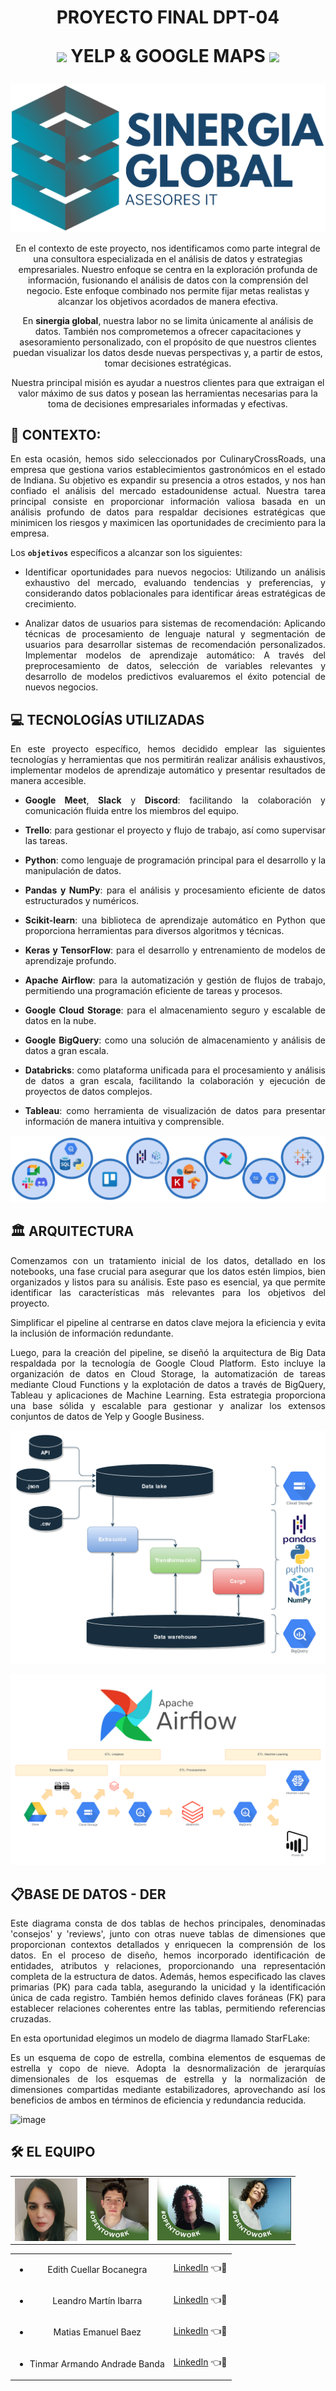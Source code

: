<div align="center">
<h1>
PROYECTO FINAL DPT-04
</br>

<img src="https://upload.wikimedia.org/wikipedia/commons/thumb/a/ad/Yelp_Logo.svg/2560px-Yelp_Logo.svg.png"  height="25"> YELP & GOOGLE MAPS <img src="https://upload.wikimedia.org/wikipedia/commons/thumb/b/bd/Google_Maps_Logo_2020.svg/512px-Google_Maps_Logo_2020.svg.png"  height="30">
</h1>

![Logo-sinergia-global](Imagenes/SG-logo.png)


En el contexto de este proyecto, nos identificamos como parte integral de una consultora especializada en el análisis de datos y estrategias empresariales. Nuestro enfoque se centra en la exploración profunda de información, fusionando el análisis de datos con la comprensión del negocio. Este enfoque combinado nos permite fijar metas realistas y alcanzar los objetivos acordados de manera efectiva.

En **sinergia global**, nuestra labor no se limita únicamente al análisis de datos. También nos comprometemos a ofrecer capacitaciones y asesoramiento personalizado, con el propósito de que nuestros clientes puedan visualizar los datos desde nuevas perspectivas y, a partir de estos, tomar decisiones estratégicas.

Nuestra principal misión es ayudar a nuestros clientes para que extraigan el valor máximo de sus datos y posean las herramientas necesarias para la toma de decisiones empresariales informadas y efectivas.
</div>
<div align="justify">


## 📄 CONTEXTO:
En esta ocasión, hemos sido seleccionados por CulinaryCrossRoads, una empresa que gestiona varios establecimientos gastronómicos en el estado de Indiana. Su objetivo es expandir su presencia a otros estados, y nos han confiado el análisis del mercado estadounidense actual. Nuestra tarea principal consiste en proporcionar información valiosa basada en un análisis profundo de datos para respaldar decisiones estratégicas que minimicen los riesgos y maximicen las oportunidades de crecimiento para la empresa.

Los **`objetivos`** específicos a alcanzar son los siguientes:

- Identificar oportunidades para nuevos negocios: Utilizando un análisis exhaustivo del mercado, evaluando tendencias y preferencias, y considerando datos poblacionales para identificar áreas estratégicas de crecimiento.

- Analizar datos de usuarios para sistemas de recomendación: Aplicando técnicas de procesamiento de lenguaje natural y segmentación de usuarios para desarrollar sistemas de recomendación personalizados.
Implementar modelos de aprendizaje automático: A través del preprocesamiento de datos, selección de variables relevantes y desarrollo de modelos predictivos evaluaremos el éxito potencial de nuevos negocios.


## 💻 TECNOLOGÍAS UTILIZADAS

En este proyecto específico, hemos decidido emplear las siguientes tecnologías y herramientas que nos permitirán realizar análisis exhaustivos, implementar modelos de aprendizaje automático y presentar resultados de manera accesible.

+ **Google Meet**, **Slack** y **Discord**: facilitando la colaboración y comunicación fluida entre los miembros del equipo.
+ **Trello**: para gestionar el proyecto y flujo de trabajo, así como supervisar las tareas.

+ **Python**: como lenguaje de programación principal para el desarrollo y la manipulación de datos.
+ **Pandas y NumPy**: para el análisis y procesamiento eficiente de datos estructurados y numéricos.
+ **Scikit-learn**: una biblioteca de aprendizaje automático en Python que proporciona herramientas para diversos algoritmos y técnicas.
+ **Keras y TensorFlow**: para el desarrollo y entrenamiento de modelos de aprendizaje profundo.

+ **Apache Airflow**: para la automatización y gestión de flujos de trabajo, permitiendo una programación eficiente de tareas y procesos.
+ **Google Cloud Storage**: para el almacenamiento seguro y escalable de datos en la nube.
+ **Google BigQuery**: como una solución de almacenamiento y análisis de datos a gran escala.
+ **Databricks**: como plataforma unificada para el procesamiento y análisis de datos a gran escala, facilitando la colaboración y ejecución de proyectos de datos complejos.
+ **Tableau**: como herramienta de visualización de datos para presentar información de manera intuitiva y comprensible.

<p align="center">

![Arquitectura-utilizada](Imagenes/tecnologias.png)
</p>


## 🏛️ ARQUITECTURA

Comenzamos con un tratamiento inicial de los datos, detallado en los notebooks, una fase crucial para asegurar que los datos estén limpios, bien organizados y listos para su análisis. Este paso es esencial, ya que permite identificar las características más relevantes para los objetivos del proyecto. 

Simplificar el pipeline al centrarse en datos clave mejora la eficiencia y evita la inclusión de información redundante.





Luego, para la creación del pipeline, se diseñó la arquitectura de Big Data respaldada por la tecnología de Google Cloud Platform. Esto incluye la organización de datos en Cloud Storage, la automatización de tareas mediante Cloud Functions y la explotación de datos a través de BigQuery, Tableau y aplicaciones de Machine Learning. Esta estrategia proporciona una base sólida y escalable para gestionar y analizar los extensos conjuntos de datos de Yelp y Google Business.

<p align="center">

![Pipeline](Imagenes/pipeline.png)

![Arquitectura-utilizada](Imagenes/Arquitectura.png)
</p>

## 📋BASE DE DATOS - DER

Este diagrama consta de dos tablas de hechos principales, denominadas 'consejos' y 'reviews', junto con otras nueve tablas de dimensiones que proporcionan contextos detallados y enriquecen la comprensión de los datos.
En el proceso de diseño, hemos incorporado identificación de entidades, atributos y relaciones, proporcionando una representación completa de la estructura de datos.
Además, hemos especificado las claves primarias (PK) para cada tabla, asegurando la unicidad y la identificación única de cada registro. También hemos definido claves foráneas (FK) para establecer relaciones coherentes entre las tablas, permitiendo referencias cruzadas.

En esta oportunidad elegimos un modelo de diagrma llamado StarFLake:

Es un esquema de copo de estrella, combina elementos de esquemas de estrella y copo de nieve. Adopta la desnormalización de jerarquías dimensionales de los esquemas de estrella y la normalización de dimensiones compartidas mediante estabilizadores, aprovechando así los beneficios de ambos en términos de eficiencia y redundancia reducida.

<p align="center">

![image](https://github.com/Tinmarian/Proyecto-Final-HENRY-Big-Data/assets/126922100/58ee0412-add1-4aa9-8e8c-55d5a5822358)


</p>


## 🛠️ EL EQUIPO

<div style="text-align: center;">
<table align="center">
<tr>
<td> <img src="Imagenes/Edith.jpg" width="100" height="100" align="center" /> </td>
<td> <img src="Imagenes/Leandro.jpg" width="100" height="100" /> </td>
<td> <img src="Imagenes/Matias.png" width="100" height="100" /> </td>
<!-- <td> <img src="Imagenes/Nicolas.jpg" width="100" height="100" /> </td> -->
<td> <img src="Imagenes/Tinmar.jpg" width="100" height="100" /> </td>
</tr>
</table>

<table align="center">
<tr> <td> 

- Edith Cuellar Bocanegra </td> <td> [LinkedIn](https://www.linkedin.com/in/edith-cuellar-84521226/)  👈👀 </td></tr>
<tr> <td> 
  
- Leandro Martín Ibarra </td> <td> [LinkedIn](https://www.linkedin.com/in/leandro-ibarra-691030270/)  👈👀</td></tr>
<tr> <td> 

- Matias Emanuel Baez </td> <td> [LinkedIn](https://www.linkedin.com/in/matias-emanuel-baez/)  👈👀</td></tr>
<tr> <td> 

<!--- Nicolas Agustín Ibarra </td> <td> [LinkedIn](https://www.linkedin.com/in/nicovid-ibarra/)  👈👀</td></tr>
<tr> <td> -->

- Tinmar Armando Andrade Banda </td> <td> [LinkedIn](https://www.linkedin.com/in/tinmar-data-engineer/)  👈👀</td></tr>

</table>
</div>
